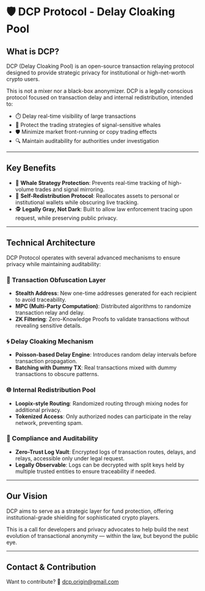 # 🛡️ DCP Protocol - Delay Cloaking Pool

## What is DCP?

DCP (Delay Cloaking Pool) is an open-source transaction relaying protocol designed to provide strategic privacy for institutional or high-net-worth crypto users.

This is not a mixer nor a black-box anonymizer. DCP is a legally conscious protocol focused on transaction delay and internal redistribution, intended to:

- ⏱️ Delay real-time visibility of large transactions
- 🧠 Protect the trading strategies of signal-sensitive whales
- 🛡️ Minimize market front-running or copy trading effects
- 🔍 Maintain auditability for authorities under investigation

---

## Key Benefits

- 🐋 **Whale Strategy Protection**: Prevents real-time tracking of high-volume trades and signal mirroring.
- 🔄 **Self-Redistribution Protocol**: Reallocates assets to personal or institutional wallets while obscuring live tracking.
- 🕵️ **Legally Gray, Not Dark**: Built to allow law enforcement tracing upon request, while preserving public privacy.

---

## Technical Architecture

DCP Protocol operates with several advanced mechanisms to ensure privacy while maintaining auditability:

### 🔐 Transaction Obfuscation Layer
- **Stealth Address**: New one-time addresses generated for each recipient to avoid traceability.
- **MPC (Multi-Party Computation)**: Distributed algorithms to randomize transaction relay and delay.
- **ZK Filtering**: Zero-Knowledge Proofs to validate transactions without revealing sensitive details.

### 🌀 Delay Cloaking Mechanism
- **Poisson-based Delay Engine**: Introduces random delay intervals before transaction propagation.
- **Batching with Dummy TX**: Real transactions mixed with dummy transactions to obscure patterns.

### 🌐 Internal Redistribution Pool
- **Loopix-style Routing**: Randomized routing through mixing nodes for additional privacy.
- **Tokenized Access**: Only authorized nodes can participate in the relay network, preventing spam.

### 📁 Compliance and Auditability
- **Zero-Trust Log Vault**: Encrypted logs of transaction routes, delays, and relays, accessible only under legal request.
- **Legally Observable**: Logs can be decrypted with split keys held by multiple trusted entities to ensure traceability if needed.

---

## Our Vision

DCP aims to serve as a strategic layer for fund protection, offering institutional-grade shielding for sophisticated crypto players.

This is a call for developers and privacy advocates to help build the next evolution of transactional anonymity — within the law, but beyond the public eye.

---

## Contact & Contribution

Want to contribute? 📩 [dcp.origin@gmail.com](mailto:dcp.origin@gmail.com)
